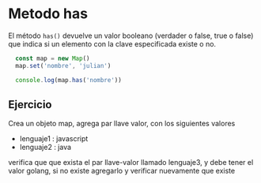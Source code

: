 # Metodo has

El método `has()` devuelve un valor booleano (verdader o false, true o false) que indica si un elemento con la clave especificada existe o no.

```js
  const map = new Map()
  map.set('nombre', 'julian')

  console.log(map.has('nombre'))
```

## Ejercicio

Crea un objeto map, agrega par llave valor, con los siguientes valores

 - lenguaje1 : javascript
 - lenguaje2 : java

verifica que que exista el par llave-valor llamado lenguaje3, y debe tener el valor golang, si no existe agregarlo y verificar nuevamente que existe
